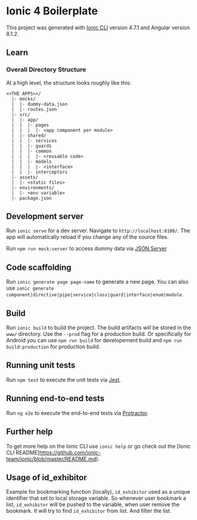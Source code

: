 # Ionic 4 Boilerplate

This project was generated with [Ionic CLI](https://ionicframework.com/docs/cli) version 4.7.1 and Angular version 8.1.2.

## Learn

### Overall Directory Structure

At a high level, the structure looks roughly like this:

```
<<THE APPS>>/
  |- mocks/
  |  |- dummy-data.json
  |  |- routes.json
  |- src/
  |  |- app/
  |  |  |- pages
  |  |  |  |- <app component per module>
  |  |- shared/
  |  |  |- services
  |  |  |- guards
  |  |  |- common
  |  |  |  |- <reusable code>
  |  |  |- models
  |  |  |  |- <interface>
  |  |  |- interceptors
  |- assets/
  |  |- <static files>
  |- environments/
  |  |- <env variable>
  |- package.json
```

## Development server

Run `ionic serve` for a dev server. Navigate to `http://localhost:8100/`. The app will automatically reload if you change any of the source files.

Run `npm run mock:server` to access dummy data via [JSON Server](https://github.com/typicode/json-server)

## Code scaffolding

Run `ionic generate page page-name` to generate a new page. You can also use `ionic generate component|directive|pipe|service|class|guard|interface|enum|module`.

## Build

Run `ionic build` to build the project. The build artifacts will be stored in the `www/` directory. Use the `--prod` flag for a production build. Or specifically for Android you can use `npm run build` for developement build and `npm run build:production` for production build.

## Running unit tests

Run `npm test` to execute the unit tests via [Jest](https://jestjs.io/).

## Running end-to-end tests

Run `ng e2e` to execute the end-to-end tests via [Protractor](http://www.protractortest.org/).

## Further help

To get more help on the Ionic CLI use `ionic help` or go check out the [Ionic CLI README]https://github.com/ionic-team/ionic/blob/master/README.md).

## Usage of id_exhibitor

Example for bookmarking function (locally), `id_exhibitor` used as a unique identifier that set to local storage variable. So whenever user bookmark a list, `id_exhibitor` will be pushed to the variable, when user remove the bookmark. It will try to find `id_exhibitor` from list. And filter the list.

